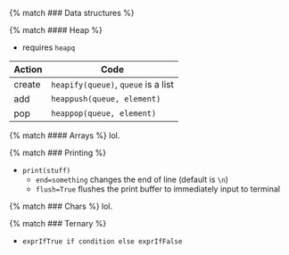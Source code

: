 ---
---

{% match ### Data structures %}

{% match #### Heap %}
- requires `heapq`

| Action | Code                                |
| ---    | ---                                 |
| create | `heapify(queue)`, `queue` is a list |
| add    | `heappush(queue, element)`          |
| pop    | `heappop(queue, element)`           |

{% match #### Arrays %}
lol.

{% match ### Printing %}
- `print(stuff)`
	- `end=something` changes the end of line (default is `\n`)
	- `flush=True` flushes the print buffer to immediately input to terminal

{% match ### Chars %}
lol.

{% match ### Ternary %}
- `exprIfTrue if condition else exprIfFalse`

